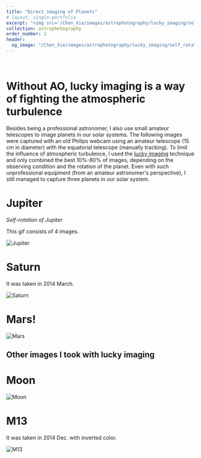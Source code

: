 ```yaml
---
title: "Direct imaging of Planets"
# layout: single-portfolio
excerpt: "<img src='/Chen_Xie/images/astrophotography/lucky_imaging/self_rotation_jupiter.gif'>"
collection: astrophotography
order_number: 2
header: 
  og_image: "/Chen_Xie/images/astrophotography/lucky_imaging/self_rotation_jupiter.gif"
---
```


<br>

# Without AO, lucky imaging is a way of fighting the atmospheric turbulence

Besides being a professional astronomer, I also use small amateur telescopes to image planets in our solar systems.
The following images were captured with an old Philips webcam using an amateur telescope (15 cm in diameter) with the equatorial telescope (manually tracking). To limit the influence of atmospheric turbulence, I used the [lucky imaging](https://en.wikipedia.org/wiki/Lucky_imaging) technique and only combined the best 10%-80% of images, depending on the observing condition and the rotation of the planet. Even with such unprofessional equipment (from an amateur astronomer's perspective), I still managed to capture three planets in our solar system.  

# Jupiter
*Self-rotation of Jupiter*

This gif consists of 4 images.

![Jupiter](/Chen_Xie/images/astrophotography/lucky_imaging/self_rotation_jupiter.gif)
<br>

# Saturn
It was taken in 2014 March.

![Saturn](/Chen_Xie/images/astrophotography/lucky_imaging/Saturn2.png)
<br>


# Mars!
![Mars](/Chen_Xie/images/astrophotography/lucky_imaging/Mars.png)
<br>


## Other images I took with lucky imaging 
# Moon
![Moon](/Chen_Xie/images/astrophotography/lucky_imaging/Moon.jpeg)
<br>

# M13 
It was taken in 2014 Dec. with inverted color.

![M13](/Chen_Xie/images/astrophotography/lucky_imaging/M13_croped.png)
<br>






<!-- 
In these projects I leverage social media data to study the early stages of
radicalization and participation in extremist movements. In one, I use geocoded
videos uploads to explore the relationship between American military fatalities
overseas and far-right mobilization. The other applies computer vision
techniques to recruitment videos from groups within the Salafi Jihadi movement
to study how different groups within a broader clandestine movement use
rhetorical strategies to communicate to a broad pool of potential supporters.

## Working paper

Richard McAlexander, Rob Williams, and Michael Rubin. "They’re Still There, He’s All Gone: American Fatalities in Foreign Wars and Right-Wing Radicalization at Home."

> What explains right-wing radicalization in the US? Research shows that demographic changes and economic decline both drive support for the far-right. We contribute to this research agenda by 1) studying the elusive early stages in the process of radicalization and 2) highlighting an additional factor that contributes to right-wing radicalization in the US: the impact of foreign wars on society at home. We argue that the communities that bear the greatest costs of foreign wars are most prone to high rates of right-wing radicalization. To support this claim, we present robust correlations between participation in the far-right social media website Parler and fatalities among residents who served in the US wars in Iraq and Afghanistan. This correlation holds at both the county and census tract level, and persists after controlling for the level of military service in an area. The costs of the US's foreign wars have important effects on domestic US politics.

[Working Paper](https://preprints.apsanet.org/engage/api-gateway/apsa/assets/orp/resource/item/61115b4018911da2f6dd1def/original/they-re-still-there-he-s-all-gone-american-fatalities-in-foreign-wars-and-right-wing-radicalization-at-home.pdf){: .btn--research} [Supplemental Information](https://preprints.apsanet.org/engage/api-gateway/apsa/assets/orp/resource/item/61115c914cb47968ba2bb2d8/original/appendix-for-they-re-still-there-he-s-all-gone-american-fatalities-in-foreign-wars-and-right-wing-radicalization-at-home.pdf){: .btn--research}


## Manuscript in preparation

Rob Williams. "Mapping Extremist Networks with Visual Imagery." Presented at the Annual Meeting of the Society for Political Methodology, Cambridge, MA, July 2019 the 2nd Annual Politics and Computational Social Science Conference, Washington, DC, August 2019.

> Identifying networks of cooperation and conflict between actors in broader social movements can be a challenging task even when data are easily obtainable. When actors are involved in socially marginal movements such as extremist groups, this task becomes even more difficult due to the high degree of secrecy that surrounds communication and interaction between members. However, extremist groups such as terrorist groups often release extensive amounts of propaganda material, including video, magazines, and social media content. I focus on video propaganda and use computer vision techniques to identify points of interest within video frames and extract quantitative descriptions of them. I then find unsupervised clusters of these image fragment that I hand label e.g. guns, faces, banners, etc. I assign each point of interest in a frame to its appropriate category, and then generate counts of each category's frequency within each video. I then rely on unsupervised clustering methods to detect groups of videos that use similar visual imagery. Extremist group propaganda materials represent an untapped potential source of information about patterns of allegiance within the broader movement as groups that are aligned with one another are likely to produce material sharing many of the same images, terms, and themes. I evaluate this method on a sample of propaganda videos produced by groups within the Salafi Jihadi movement and compare this video-derived measure of group relationships with existing qualitative work mapping these connections to validate my findings. This computer vision approach will allow researchers to identify individual terrorist groups within broader movements when the extensive information on group interactions required for traditional network analysis is unavailable.

[Poster](/files/pdf/research/PolMeth 2019 Poster.pdf){: .btn--research} -->


